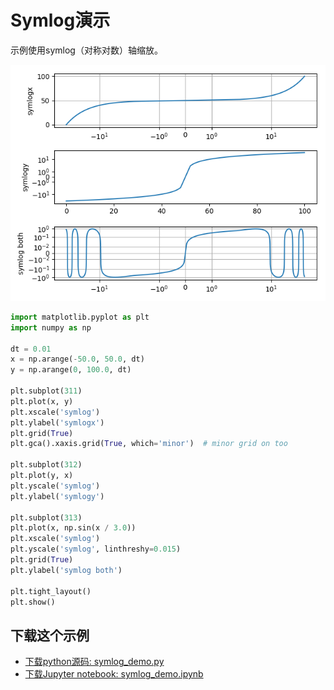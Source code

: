 # Symlog演示

示例使用symlog（对称对数）轴缩放。

![Symlog演示](/static/images/gallery/sphx_glr_symlog_demo_001.png)

```python
import matplotlib.pyplot as plt
import numpy as np

dt = 0.01
x = np.arange(-50.0, 50.0, dt)
y = np.arange(0, 100.0, dt)

plt.subplot(311)
plt.plot(x, y)
plt.xscale('symlog')
plt.ylabel('symlogx')
plt.grid(True)
plt.gca().xaxis.grid(True, which='minor')  # minor grid on too

plt.subplot(312)
plt.plot(y, x)
plt.yscale('symlog')
plt.ylabel('symlogy')

plt.subplot(313)
plt.plot(x, np.sin(x / 3.0))
plt.xscale('symlog')
plt.yscale('symlog', linthreshy=0.015)
plt.grid(True)
plt.ylabel('symlog both')

plt.tight_layout()
plt.show()
```

## 下载这个示例
            
- [下载python源码: symlog_demo.py](https://matplotlib.org/_downloads/symlog_demo.py)
- [下载Jupyter notebook: symlog_demo.ipynb](https://matplotlib.org/_downloads/symlog_demo.ipynb)